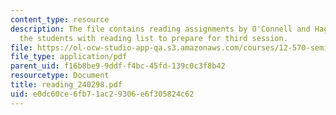 ```yaml
---
content_type: resource
description: The file contains reading assignments by O'Connell and Hager which prescribes
  the students with reading list to prepare for third session.
file: https://ol-ocw-studio-app-qa.s3.amazonaws.com/courses/12-570-seminar-in-geophysics-mantle-convection-spring-1998/e0dc60ce6fb71ac29306e6f305824c62_reading_240298.pdf
file_type: application/pdf
parent_uid: f16b8be9-9ddf-f4bc-45fd-139c0c3f8b42
resourcetype: Document
title: reading_240298.pdf
uid: e0dc60ce-6fb7-1ac2-9306-e6f305824c62
---
```

